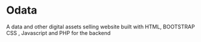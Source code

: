 # Odata
 A data and other digital assets selling website built with HTML, BOOTSTRAP CSS , Javascript and PHP for the backend

